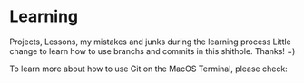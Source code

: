 # Learning
Projects, Lessons, my mistakes and junks during the learning process
Little change to learn how to use branchs and commits in this shithole. Thanks! =)

To learn more about how to use Git on the MacOS Terminal, please check:
